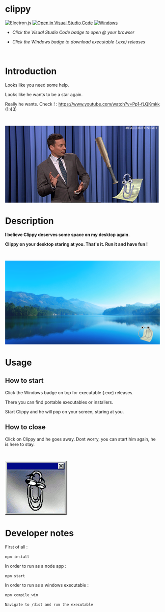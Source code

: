 # clippy

![Electron.js](https://img.shields.io/badge/Electron-191970?style=for-the-badge&logo=Electron&logoColor=white) 
[![Open in Visual Studio Code](https://img.shields.io/badge/Visual%20Studio%20Code-0078d7.svg?style=for-the-badge&logo=visual-studio-code&logoColor=white)](https://open.vscode.dev/rept0id/clippy)
[![Windows](https://img.shields.io/badge/Windows-0078D6?style=for-the-badge&logo=windows&logoColor=white)](https://github.com/rept0id/clippy/releases/tag/publish)

* *Click the Visual Studio Code badge to open @ your browser*

* *Click the Windows badge to download executable (.exe) releases*

<br>

# Introduction

Looks like you need some help. 

Looks like he wants to be a star again.

Really he wants. Check ! : https://www.youtube.com/watch?v=Pp1-fLQKmkk (1:43) 

<br>

![githubImg2](https://github.com/rept0id/clippy/blob/clippy_main/assets/img/githubImg1.gif?raw=true)

# Description

**I believe Clippy deserves some space on my desktop again.**

**Clippy on your desktop staring at you. That's it. Run it and have fun !**

<br>

![Screenshot](https://github.com/rept0id/clippy/blob/clippy_main/assets/img/screenshot1.png?raw=true)


# Usage

## How to start

Click the Windows badge on top for executable (.exe) releases.

There you can find portable executables or installers.

Start Clippy and he will pop on your screen, staring at you.

## How to close

Click on Clippy and he goes away. Dont worry, you can start him again, he is here to stay.

<br>

![githubImg2](https://github.com/rept0id/clippy/blob/clippy_main/assets/img/githubImg2.gif?raw=true)

# Developer notes

First of all :

```npm install```

In order to run as a node app :

```npm start```

In order to run as a windows executable :

```npm compile_win```

```Navigate to /dist and run the executable```
